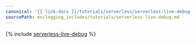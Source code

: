 ```yaml
---
canonical: '{{ link-docs }}/tutorials/serverless/serverless-live-debug'
sourcePath: en/logging_includes/tutorials/serverless-live-debug.md
---
```


{% include [serverless-live-debug](../../_tutorials/serverless/serverless-live-debug.md) %}